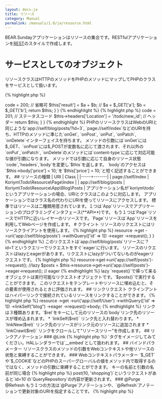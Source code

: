 ```yaml
---
layout: docs-ja
title: リソース
category: Manual
permalink: /manuals/1.0/ja/resource.html
---
```


BEAR.Sundayアプリケーションはリソースの集合です。RESTfulアプリケーションを[REST](http://ja.wikipedia.org/wiki/REST)のスタイルで作成します。

# サービスとしてのオブジェクト

リソースクラスはHTTPのメソッドをPHPのメソッドにマップしてPHPのクラスをサービスとして扱います。

{% highlight php %}
<?php
class Index extends ResourceObject
{
    public function onGet($a, $b)
    {
        $this->code = 200; // 省略可
        $this['result'] = $a + $b; // $a = $_GET['a']; $b = $_GET['b'];

        return $this;
    }
}
{% endhighlight %}

{% highlight php %}
<?php
class Todo extends ResourceObject
{
    public function onPost($id, $todo)
    {
        $this->code = 201; // ステータスコード
        $this->headers['Location'] = '/todo/new_id'; // ヘッダー
        
        return $this;
    }
}
{% endhighlight %}

PHPのリソースクラスはWebのURIと同じような`app://self/blog/posts/?id=3`, `page://self/index`などのURIを持ち、HTTPのメソッドに準じた`onGet`, `onPost`, `onPut`, `onPatch`, `onDelete`インターフェイスを持ちます。

メソッドの引数には`onGet`には$_GET、`onPost`には$_POSTが変数名に応じて渡されます、それ以外の`onPut`,`onPatch`, `onDelete`のメソッドには`content-type`に応じて対応可能な値が引数になります。

メソッドでは引数に応じて自身のリソース状態`code`,`headers`,`body`を変更し`$this`を返します。

`body`のアクセスは`$this->body['price'] = 10;`を`$this['price'] = 10;`と短く記述することができます。

## リソースの種類

| URI | Class |
|-----+-------|
| page://self/index | Koriym\Todo\Resource\Page\Index |
| app://self/blog/posts | Koriym\Todo\Resource\App\Blog\Posts |

アプリケーション名が`koriym\todo`というアプリケーションの場合、URIとクラスはこのように対応します。
アプリケーションではクラス名の代わりにURIを使ってリソースにアクセスします。

標準ではリソースは二種類用意されています。１つは`App`リソースでアプリケーションのプログラミングインタフェース(**API**)です。
もう１つは`Page`リソースでHTTPに近いレイヤーのリソースです。`Page`リソースは`App`リソースを利用してWebページを作成します。

# クライント

リソースのリクエストにはリソースクライアントを使用します。

{% highlight php %}
<?php

use BEAR\Sunday\Inject\ResourceInject;

class Index extends ResourceObject
{
    use ResourceInject;

    public function onGet($a, $b)
    {
        $this['post'] = $this
            ->resource
            ->get
            ->uri('app://self/blog/posts')
            ->withQuery(['id' => 1])
            ->eager
            ->request();
    }
}
{% endhighlight %}

このリクエストは`app://self/blog/posts`リソースに`?id=1`というクエリーでリクエストをすぐ`eager`に行います。

リソースのリクエストはlazyとeagerがあります。リクエストにlazyがついてないものがeagerリクエストです。

{% highlight php %}
<?php
$posts = $this->resource->get->uri('app://self/posts')->request(); //lazy
$posts = $this->resource->get->uri('app://self/posts')->eager->request(); // eager
{% endhighlight %}

lazy `request()`で帰って来るオブジェクトは実行可能なリクエストオブジェクトです。`$posts()`で実行することができます。
このリクエストをテンプレートやリソースに埋め込むと、その要素が使用されるときに評価されます。

## リンクリクエスト

クラインアントはハイパーリンクで接続されているリソースをリンクすることができます。

{% highlight php %}
<?php
$blog = $this
    ->resource
    ->get
    ->uri('app://self/User')
    ->withQuery(['id' => 1])
    ->linkSelf("blog")
    ->eager
    ->request()->body;
{% endhighlight %}

リンクは３種類あります。`$rel`をキーにして元のリソースの`body`リンク先のリソースが埋め込まれます。

 * `linkSelf($rel)` リンク先と入れ替わります。
 * `linkNew($rel)` リンク先のリソースがリンク元のリソースに追加されます
 * `linkCrawl($rel)` リンクをクロールして"リソースツリー"を作成します。



## リンクアノテーション

### @Link
{% highlight php %}
<?php
    /**
     * @Link(rel="profile", href="/profile{?id}")
     */
    public function onGet($id)
{% endhighlight %}

リンクを`rel`と`href`で指定します。`hal`コンテキストではHALのリンクフォーマットとして扱われます。BEARのリソースリクエストのときには`linkSelf()`, `linkNew`, `linkCrawl`の時にリソースリンクとして使われます。

{% highlight php %}
<?php
use BEAR\Resource\Annotation\Link;

/**
 * @Link(crawl="post-tree", rel="post", href="app://self/post?author_id={id}")
 */
public function onGet($id = null)
{% endhighlight %}

`linkCrawl`は`crawl`の付いたリンクを[クロール](https://github.com/koriym/BEAR.Resource#crawl)してリソースを集めます。

### @Embed
{% highlight php %}
<?php
use BEAR\Resource\Annotation\Embed;

    /**
     * @Embed(rel="website", src="/website{?id}")
     */
    public function onGet($id)
{% endhighlight %}

リソースの中に`src`でリンクしたリソースを埋め込みます。HTMLページの中に別のURLの画像リソースを埋め込む`<img src="...">`タグをイメージしてみてください。HALレンダラーでは`__embed`として扱われます。

## バインドパラメーター

リソースクラスのメソッドの引数をWebコンテキストや他リソースの状態と束縛することができます。

### Webコンテキストパラメーター

`$_GET`や`$_COOKIE`などのPHPのスーパーグローバルの値をメソッド内で取得するのではなく、メソッドの引数に束縛することができます。

キーの名前と引数の名前が同じ場合
{% highlight php %}
<?php
use Ray\WebContextParam\Annotation\QueryParam;

    /**
     * @QueryParam("id")
     */
    public function foo($id = null)
    {
      // $id = $_GET['id'];
{% endhighlight %}


キーの名前と引数の名前が違う場合は`key`と`param`で指定
{% highlight php %}
<?php
use Ray\WebContextParam\Annotation\CookieParam;

    /**
     * @CookieParam(key="id", param="tokenId")
     */
    public function foo($tokenId = null)
    {
      // $tokenId = $_COOKIE['id'];
{% endhighlight %}

フルリスト
{% highlight php %}
<?php

use Ray\WebContextParam\Annotation\QueryParam;
use Ray\WebContextParam\Annotation\CookieParam;
use Ray\WebContextParam\Annotation\EnvParam;
use Ray\WebContextParam\Annotation\FormParam;
use Ray\WebContextParam\Annotation\ServerParam;

    /**
     * @QueryParam(key="id", param="userId")
     * @CookieParam(key="id", param="tokenId")
     * @EnvParam("app_mode")
     * @FormParam("token")
     * @ServerParam(key="SERVER_NAME", param="server")
     */
    public function foo($userId = null, $tokenId = "0000", $app_mode = null, $token = null, $server = null)
    {
       // $userId   = $_GET['id'];
       // $tokenId  = $_COOKIE['id'] or "0000" when unset;
       // $app_mode = $_ENV['app_mode'];
       // $token    = $_POST['token'];
       // $server   = $_SERVER['SERVER_NAME'];
{% endhighlight %}

### リソースパラメーター

`@ResourceParam`アノテーションを使えば他のリソースリクエストの結果をメソッドの引数に束縛できます。

{% highlight php %}
<?php
/**
 * @ResourceParam(param=“name”, uri="app://self//login#nickname")
 */
public function onGet($name)
{
{% endhighlight %}

この例ではメソッドが呼ばれると`login`リソースに`get`リクエストを行い`$body['nickname']`を`$name`で受け取ります。

## クエリーリポジトリー

### @ResourceRepository

{% highlight php %}
<?php
/**
 * @QueryRepository
 * @Etag
 */
class User extends ResourceObject
{% endhighlight %}

`@QueryRepository`とアノテートすると`get`リクエストは読み込み用のレポジトリ`QueryRepository`が使われ、時間無制限のキャッシュとして機能します。
`get`以外のリクエストがあると該当する`QueryRepository`のリソースが更新されます。

`@QueryRepository`から読まれるリソースオブジェクトはHTTPに準じた`Last-Modified`と`ETag`ヘッダーが付加されます。

同一クラスの`onGet`以外のリクエストメソッドがリクエストされ引数を見てリソースが変更されたと判断すると`QueryRepository`の内容も更新されます。

{% highlight php %}
<?php
class Todo
{
    public function onGet($id)
    {
        // read
    }

    public function onPost($id, $name)
    {
        // update
    }
}
{% endhighlight %}

例えばこのクラスでは`->post(10, 'shopping')`というリクエストがあると`id=10`の`QueryRepository`の内容が更新されます。

### @Purge @Refresh

もう１つの方法は`@Purge`アノテーションや、`@Refresh`アノテーションで更新対象のURIを指定することです。

 
{% highlight php %}
<?php
/**
 * @Purge(uri="app://self/user/friend?user_id={id}")
 * @Refresh(uri="app://self/user/profile?user_id={id}")
 */
public function onPut($id, $name, $age)
{% endhighlight %}

別のクラスのリソースや関連する複数のリソースの`QueryRepository`の内容を更新することができます。`@Purge`はリソースのキャッシュを消去し`@Refresh`はキャッシュの再生成を行います。

### @Etag

クラスにアノテートされていてHTTPリクエストに`Etag`が含まれていれば、コンテンツを照合し変更がなければ`304 Not Modified`を返します。

## BEAR.Resource

リソースクラスに関するより詳しい情報はBEAR.Resourceの[README](https://github.com/bearsunday/BEAR.Resource/blob/1.x/README.ja.md)もご覧ください。
